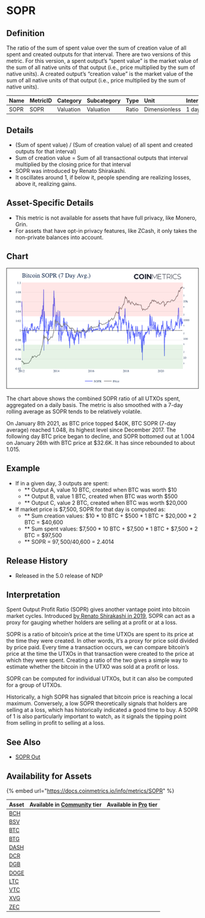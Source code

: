 # SOPR

## Definition

The ratio of the sum of spent value over the sum of creation value of all spent and created outputs for that interval. There are two versions of this metric. For this version, a spent output’s “spent value” is the market value of the sum of all native units of that output \(i.e., price multiplied by the sum of native units\). A created output’s “creation value” is the market value of the sum of all native units of that output \(i.e., price multiplied by the sum of native units\).

| Name | MetricID | Category | Subcategory | Type | Unit | Interval |
| :--- | :--- | :--- | :--- | :--- | :--- | :--- |
| SOPR | SOPR | Valuation | Valuation | Ratio | Dimensionless | 1 day |

## Details

* \(Sum of spent value\) / \(Sum of creation value\) of all spent and created outputs for that interval\)
* Sum of creation value = Sum of all transactional outputs that interval multiplied by the closing price for that interval 
* SOPR was introduced by Renato Shirakashi.
* It oscillates around 1, if below it, people spending are realizing losses, above it, realizing gains.

## Asset-Specific Details

* This metric is not available for assets that have full privacy, like Monero, Grin.
* For assets that have opt-in privacy features, like ZCash, it only takes the non-private balances into account.

## Chart

![](../../.gitbook/assets/sopr.png)

The chart above shows the combined SOPR ratio of all UTXOs spent, aggregated on a daily basis. The metric is also smoothed with a 7-day rolling average as SOPR tends to be relatively volatile.

On January 8th 2021, as BTC price topped $40K, BTC SOPR \(7-day average\) reached 1.048, its highest level since December 2017. The following day BTC price began to decline, and SOPR bottomed out at 1.004 on January 26th with BTC price at $32.6K. It has since rebounded to about 1.015.

## Example

* If in a given day, 3 outputs are spent: 
  * \*\* Output A, value 10 BTC, created when BTC was worth $10 
  * \*\* Output B, value 1 BTC, created when BTC was worth $500 
  * \*\* Output C, value 2 BTC, created when BTC was worth $20,000
* If market price is $7,500, SOPR for that day is computed as: 
  * \*\* Sum creation values: $10 \* 10 BTC + $500 \* 1 BTC + $20,000 \* 2 BTC = $40,600 
  * \*\* Sum spent values: $7,500 \* 10 BTC + $7,500 \* 1 BTC + $7,500 \* 2 BTC = $97,500
  * \*\* SOPR = $97,500 /$40,600 = 2.4014

## Release History

* Released in the 5.0 release of NDP

## Interpretation

Spent Output Profit Ratio \(SOPR\) gives another vantage point into bitcoin market cycles. Introduced [by Renato Shirakashi in 2019](https://medium.com/unconfiscatable/introducing-sopr-spent-outputs-to-predict-bitcoin-lows-and-tops-ceb4536b3b9), SOPR can act as a proxy for gauging whether holders are selling at a profit or at a loss.

SOPR is a ratio of bitcoin’s price at the time UTXOs are spent to its price at the time they were created. In other words, it’s a proxy for price sold divided by price paid. Every time a transaction occurs, we can compare bitcoin’s price at the time the UTXOs in that transaction were created to the price at which they were spent. Creating a ratio of the two gives a simple way to estimate whether the bitcoin in the UTXO was sold at a profit or loss. 

SOPR can be computed for individual UTXOs, but it can also be computed for a group of UTXOs. 

Historically, a high SOPR has signaled that bitcoin price is reaching a local maximum. Conversely, a low SOPR theoretically signals that holders are selling at a loss, which has historically indicated a good time to buy. A SOPR of 1 is also particularly important to watch, as it signals the tipping point from selling in profit to selling at a loss.

## See Also

* [SOPR Out](soprout.md)

## Availability for Assets

{% embed url="https://docs.coinmetrics.io/info/metrics/SOPR" %}



| Asset | Available in [Community](https://docs.coinmetrics.io/api/tiers/community) tier | Available in [Pro](https://docs.coinmetrics.io/api/tiers/pro) tier |
| :--- | :--- | :--- |
| [BCH](https://docs.coinmetrics.io/info/assets/bch) |  |  |
| [BSV](https://docs.coinmetrics.io/info/assets/bsv) |  |  |
| [BTC](https://docs.coinmetrics.io/info/assets/btc) |  |  |
| [BTG](https://docs.coinmetrics.io/info/assets/btg) |  |  |
| [DASH](https://docs.coinmetrics.io/info/assets/dash) |  |  |
| [DCR](https://docs.coinmetrics.io/info/assets/dcr) |  |  |
| [DGB](https://docs.coinmetrics.io/info/assets/dgb) |  |  |
| [DOGE](https://docs.coinmetrics.io/info/assets/doge) |  |  |
| [LTC](https://docs.coinmetrics.io/info/assets/ltc) |  |  |
| [VTC](https://docs.coinmetrics.io/info/assets/vtc) |  |  |
| [XVG](https://docs.coinmetrics.io/info/assets/xvg) |  |  |
| [ZEC](https://docs.coinmetrics.io/info/assets/zec) |  |  |

